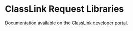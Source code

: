 # ClassLink Request Libraries

Documentation available on the [ClassLink developer portal](https://developer.classlink.com/v1.0/reference#request-libraries).